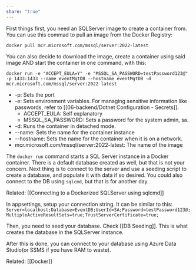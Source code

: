 ```yaml
---
share: "true"
---
```

First things first, you need an SQLServer image to create a container from. You can use this commad to pull an image from the Docker Registry:
```
docker pull mcr.microsoft.com/mssql/server:2022-latest
```

You can also decide to download the image, create a container using said image AND start the container in one command, with this:

```
docker run -e "ACCEPT_EULA=Y" -e "MSSQL_SA_PASSWORD=testPassword123@" -p 1433:1433 --name eventMgtDB --hostname eventMgtDB -d mcr.microsoft.com/mssql/server:2022-latest
```

- -p: Sets the port
- -e: Sets environment variables. For managing sensitive information like passwords, refer to [[06-backend/Dotnet Configuration - Secrets]].
	- ACCEPT_EULA: Self explanatory
	- MSSQL_SA_PASSWORD: Sets a password for the system admin, sa.
- -d: Runs the container in detached mode.
- --name: Sets the name for the container instance
- --hostname: Sets the name for the container when it is on a network.
- mcr.microsoft.com/mssql/server:2022-latest: The name of the image

The `docker run` command starts a SQL Server instance in a Docker container. There is a default database created as well, but that is not your concern. Next thing is to connect to the server and use a seeding script to create a database, and populate it with data if so desired. You could also connect to the DB using `sqlcmd`, but that is for another day.

Related: [[Connecting to a Dockerized SQLServer using sqlcmd]]

In appsettings, setup your connection string. It can be similar to this:
`Server=localhost;Database=EventDB;UserId=SA;Password=testPassword123@;MultipleActiveResultSets=true;TrustServerCertificate=true;`

Then, you need to seed your database. Check [[DB Seeding]]. This is what creates the database in the SQLServer instance.

After this is done, you can connect to your database using Azure Data Studio(or SSMS if you have RAM to waste). 

Related: [[Docker]]